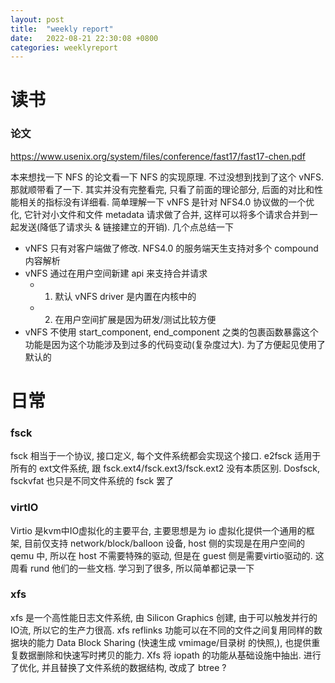 ```yaml
---
layout: post
title:  "weekly report"
date:   2022-08-21 22:30:08 +0800
categories: weeklyreport
---
```


# 读书

### 论文

https://www.usenix.org/system/files/conference/fast17/fast17-chen.pdf

本来想找一下 NFS 的论文看一下 NFS 的实现原理. 不过没想到找到了这个 vNFS. 那就顺带看了一下. 其实并没有完整看完, 只看了前面的理论部分, 后面的对比和性能相关的指标没有详细看. 简单理解一下 vNFS 是针对 NFS4.0 协议做的一个优化, 它针对小文件和文件 metadata 请求做了合并, 这样可以将多个请求合并到一起发送(降低了请求头 & 链接建立的开销). 几个点总结一下
- vNFS 只有对客户端做了修改. NFS4.0 的服务端天生支持对多个 compound 内容解析
- vNFS 通过在用户空间新建 api 来支持合并请求
    - 1. 默认 vNFS driver 是内置在内核中的
    - 2. 在用户空间扩展是因为研发/测试比较方便
- vNFS 不使用 start_component, end_component 之类的包裹函数暴露这个功能是因为这个功能涉及到过多的代码变动(复杂度过大). 为了方便起见使用了默认的


# 日常

### fsck

fsck 相当于一个协议, 接口定义, 每个文件系统都会实现这个接口. e2fsck 适用于所有的 ext文件系统, 跟 fsck.ext4/fsck.ext3/fsck.ext2 没有本质区别. Dosfsck, fsckvfat 也只是不同文件系统的 fsck 罢了

### virtIO

Virtio 是kvm中IO虚拟化的主要平台, 主要思想是为 io 虚拟化提供一个通用的框架, 目前仅支持 network/block/balloon 设备, host 侧的实现是在用户空间的 qemu 中, 所以在 host 不需要特殊的驱动, 但是在 guest 侧是需要virtio驱动的. 这周看 rund 他们的一些文档. 学习到了很多, 所以简单都记录一下

### xfs

 xfs 是一个高性能日志文件系统, 由 Silicon Graphics 创建, 由于可以触发并行的 IO流, 所以它的生产力很高.  xfs reflinks 功能可以在不同的文件之间复用同样的数据块的能力 Data Block Sharing (快速生成 vmimage/目录树 的快照,), 也提供重复数据删除和快速写时拷贝的能力. Xfs 将 iopath 的功能从基础设施中抽出. 进行了优化, 并且替换了文件系统的数据结构, 改成了 btree ?